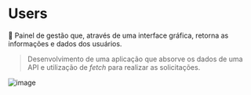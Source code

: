# Users
🤖 Painel de gestão que, através de uma interface gráfica, retorna as informações e dados dos usuários.

> Desenvolvimento de uma aplicação que absorve os dados de uma API e utilização de _fetch_ para realizar as solicitações.

![image](https://user-images.githubusercontent.com/105331377/220239785-288592d0-f3bf-45c7-bfb0-9739d56f7924.png)
